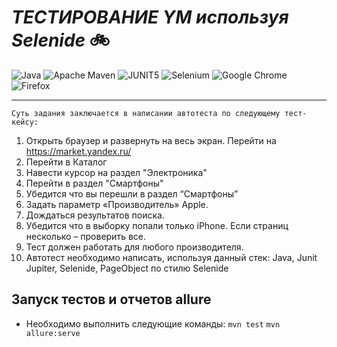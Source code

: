 # **_ТЕСТИРОВАНИЕ YM используя Selenide_** 🚲
![Java](https://img.shields.io/badge/java-%23ED8B00.svg?style=for-the-badge&logo=openjdk&logoColor=white)
![Apache Maven](https://img.shields.io/badge/Apache%20Maven-C71A36?style=for-the-badge&logo=Apache%20Maven&logoColor=white)
![JUNIT5](https://img.shields.io/badge/Junit5-25A162?style=for-the-badge&logo=junit5&logoColor=white)
![Selenium](https://img.shields.io/badge/-selenium-%43B02A?style=for-the-badge&logo=selenium&logoColor=white)
![Google Chrome](https://img.shields.io/badge/Google%20Chrome-4285F4?style=for-the-badge&logo=GoogleChrome&logoColor=white)
![Firefox](https://img.shields.io/badge/Firefox-FF7139?style=for-the-badge&logo=Firefox-Browser&logoColor=white)



---
    Суть задания заключается в написании автотеста по следующему тест-кейсу:

1. Открыть браузер и развернуть на весь экран. Перейти на https://market.yandex.ru/
2. Перейти в Каталог
3. Навести курсор на раздел "Электроника"
4. Перейти в раздел "Смартфоны"
5. Убедится что вы перешли в раздел “Смартфоны”
6. Задать параметр «Производитель» Apple.
7. Дождаться результатов поиска.
8. Убедится что в выборку попали только iPhone. Если страниц несколько – проверить все.
9. Тест должен работать для любого производителя.
10. Автотест необходимо написать, используя данный стек: Java, Junit Jupiter, Selenide, PageObject по стилю Selenide



##  Запуск тестов и отчетов allure
- Необходимо выполнить следующие команды: `mvn test`
  `mvn allure:serve`